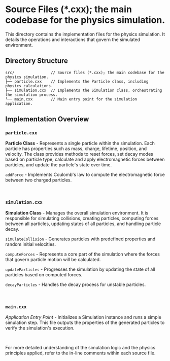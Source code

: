 # Source Files (*.cxx); the main codebase for the physics simulation.

This directory contains the implementation files for the physics simulation. It details the operations and interactions that govern the simulated environment.

## Directory Structure
```
src/                // Source files (*.cxx); the main codebase for the physics simulation.
├── particle.cxx    // Implements the Particle class, including physics calculations.
├── simulation.cxx  // Implements the Simulation class, orchestrating the simulation process.
└── main.cxx        // Main entry point for the simulation application.
```

## Implementation Overview

### `particle.cxx`

**Particle Class** - Represents a single particle within the simulation. Each particle has properties such as mass, charge, lifetime, position, and velocity. The class provides methods to reset forces, set decay modes based on particle type, calculate and apply electromagnetic forces between particles, and update the particle's state over time.<br>

`addForce` - Implements Coulomb's law to compute the electromagnetic force between two charged particles.

<br>

### `simulation.cxx`

**Simulation Class** - Manages the overall simulation environment. It is responsible for simulating collisions, creating particles, computing forces between all particles, updating states of all particles, and handling particle decay.<br>

`simulateCollision` - Generates particles with predefined properties and random initial velocities.<br>

`computeForces` - Represents a core part of the simulation where the forces that govern particle motion will be calculated.<br>

`updateParticles` - Progresses the simulation by updating the state of all particles based on computed forces. <br>

`decayParticles` - Handles the decay process for unstable particles.

<br>

### `main.cxx`

*Application Entry Point* - Initializes a Simulation instance and runs a simple simulation step. This file outputs the properties of the generated particles to verify the simulation's execution.

<br>

For more detailed understanding of the simulation logic and the physics principles applied, refer to the in-line comments within each source file.
